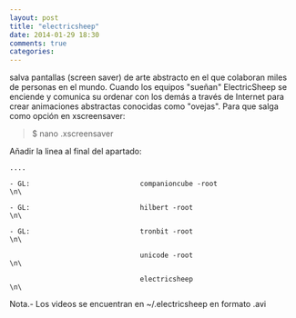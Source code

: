 ```yaml
---
layout: post
title: "electricsheep"
date: 2014-01-29 18:30
comments: true
categories: 
---
```

salva pantallas (screen saver) de arte abstracto en el que colaboran miles de personas en el mundo. Cuando los equipos "sueñan" ElectricSheep se enciende y comunica su ordenar con los demás a través de Internet para crear animaciones abstractas conocidas como "ovejas". Para que salga como opción en xscreensaver:

>$ nano .xscreensaver

Añadir la linea al final del apartado:

	....

	- GL:                           companioncube -root                         \n\

	- GL:                           hilbert -root                               \n\

	- GL:                           tronbit -root                               \n\

	                                unicode -root                               \n\

                                	electricsheep                               \n\

Nota.- Los videos se encuentran en ~/.electricsheep en formato .avi

